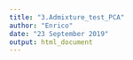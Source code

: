 ```yaml
---
title: "3.Admixture_test_PCA"
author: "Enrico"
date: "23 September 2019"
output: html_document
---
```

